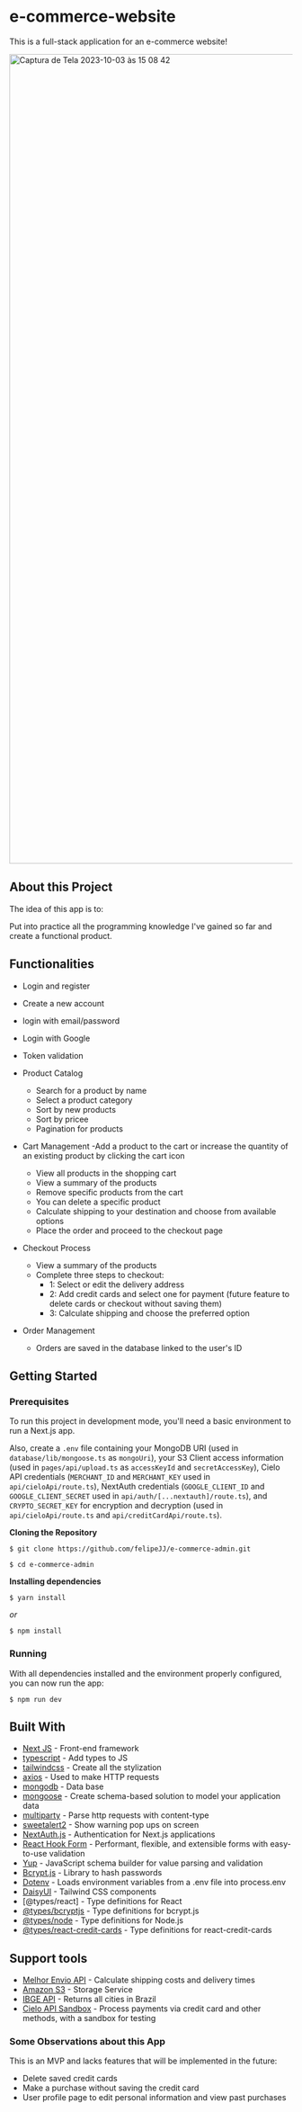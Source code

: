 # e-commerce-website
This is a full-stack application for an e-commerce website!

<img width="1440" alt="Captura de Tela 2023-10-03 às 15 08 42" src="https://github.com/felipeJJ/e-commerce-admin/assets/43899843/2191667b-f267-4931-a97c-2cf8f146abe5">

## About this Project

The idea of this app is to:

Put into practice all the programming knowledge I've gained so far and create a functional product.

## Functionalities

-  Login and register
  - Create a new account
  - login with email/password
  - Login with Google
  - Token validation

- Product Catalog
  - Search for a product by name
  - Select a product category
  - Sort by new products
  - Sort by pricee
  - Pagination for products

- Cart Management
  -Add a product to the cart or increase the quantity of an existing product by clicking the cart icon
  - View all products in the shopping cart
  - View a summary of the products
  - Remove specific products from the cart
  - You can delete a specific product
  - Calculate shipping to your destination and choose from available options
  - Place the order and proceed to the checkout page
    
- Checkout Process
  - View a summary of the products
  - Complete three steps to checkout:
      - 1: Select or edit the delivery address
      - 2: Add credit cards and select one for payment (future feature to delete cards or checkout without saving them)
      - 3:  Calculate shipping and choose the preferred option
        
- Order Management
  - Orders are saved in the database linked to the user's ID
 
## Getting Started

### Prerequisites

To run this project in development mode, you'll need a basic environment to run a Next.js app.

Also, create a `.env` file containing your MongoDB URI (used in `database/lib/mongoose.ts` as `mongoUri`), your S3 Client access information (used in `pages/api/upload.ts` as `accessKeyId` and `secretAccessKey`), Cielo API credentials (`MERCHANT_ID` and `MERCHANT_KEY` used in `api/cieloApi/route.ts`), NextAuth credentials (`GOOGLE_CLIENT_ID` and `GOOGLE_CLIENT_SECRET` used in `api/auth/[...nextauth]/route.ts`), and `CRYPTO_SECRET_KEY` for encryption and decryption (used in `api/cieloApi/route.ts` and `api/creditCardApi/route.ts`).

**Cloning the Repository**

```
$ git clone https://github.com/felipeJJ/e-commerce-admin.git

$ cd e-commerce-admin
```

**Installing dependencies**

```
$ yarn install
```

_or_

```
$ npm install
```

### Running

With all dependencies installed and the environment properly configured, you can now run the app:

```
$ npm run dev
```

## Built With

- [Next JS](https://nextjs.org) - Front-end framework 
- [typescript](https://www.typescriptlang.org) - Add types to JS
- [tailwindcss](https://tailwindcss.com) - Create all the stylization
- [axios](https://axios-http.com) - Used to make HTTP requests
- [mongodb](https://www.mongodb.com) - Data base
- [mongoose](https://mongoosejs.com) - Create schema-based solution to model your application data
- [multiparty](https://github.com/pillarjs/multiparty) - Parse http requests with content-type
- [sweetalert2](https://sweetalert2.github.io) - Show warning pop ups on screen
- [NextAuth.js](https://next-auth.js.org/) - Authentication for Next.js applications
- [React Hook Form](https://react-hook-form.com/) - Performant, flexible, and extensible forms with easy-to-use validation
- [Yup](https://github.com/jquense/yup) - JavaScript schema builder for value parsing and validation
- [Bcrypt.js](https://github.com/dcodeIO/bcrypt.js) - Library to hash passwords
- [Dotenv](https://github.com/motdotla/dotenv) - Loads environment variables from a .env file into process.env
- [DaisyUI](https://daisyui.com/) - Tailwind CSS components
- [@types/react] - Type definitions for React
- [@types/bcryptjs](https://github.com/DefinitelyTyped/DefinitelyTyped) - Type definitions for bcrypt.js
- [@types/node](https://github.com/DefinitelyTyped/DefinitelyTyped) - Type definitions for Node.js
- [@types/react-credit-cards](https://github.com/DefinitelyTyped/DefinitelyTyped) - Type definitions for react-credit-cards


## Support tools
- [Melhor Envio API](https://docs.melhorenvio.com.br/) - Calculate shipping costs and delivery times
- [Amazon S3](https://aws.amazon.com/pt/s3/) - Storage Service
- [IBGE API](https://servicodados.ibge.gov.br/api/docs/localidades) - Returns all cities in Brazil
- [Cielo API Sandbox](https://developercielo.github.io/) - Process payments via credit card and other methods, with a sandbox for testing
### Some Observations about this App

This is an MVP and lacks features that will be implemented in the future:
- Delete saved credit cards
- Make a purchase without saving the credit card
- User profile page to edit personal information and view past purchases


